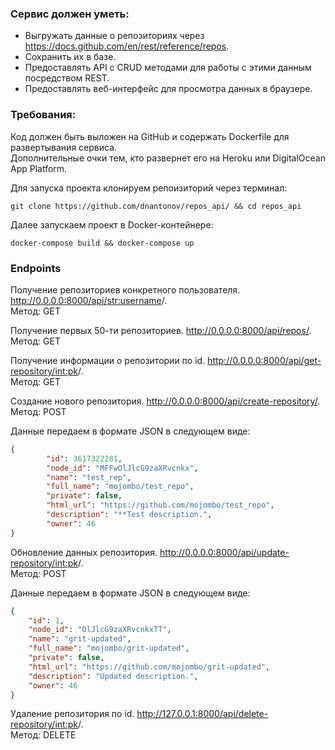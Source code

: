 ### Сервис должен уметь:

- Выгружать данные о репозиториях через https://docs.github.com/en/rest/reference/repos.  
- Сохранить их в базе. 
- Предоставлять API с CRUD методами для работы c этими данным посредством REST.  
- Предоставлять веб-интерфейс для просмотра данных в браузере.

### Требования:
Код должен быть выложен на GitHub и содержать Dockerfile для развертывания сервиса.  
Дополнительные очки тем, кто развернет его на Heroku или DigitalOcean App Platform.

Для запуска проекта клонируем репоизиторий через терминал:

`git clone https://github.com/dnantonov/repos_api/ && cd repos_api`

Далее запускаем проект в Docker-контейнере:

`docker-compose build && docker-compose up`

### Endpoints

Получение репозиториев конкретного пользователя. http://0.0.0.0:8000/api/<str:username>/.  
Метод: GET

Получение первых 50-ти репозиториев. http://0.0.0.0:8000/api/repos/.  
Метод: GET

Получение информации о репозитории по id. http://0.0.0.0:8000/api/get-repository/<int:pk>/.  
Метод: GET

Создание нового репозитория. http://0.0.0.0:8000/api/create-repository/.  
Метод: POST

Данные передаем в формате JSON в следующем виде:
```json
{
        "id": 3617322281,
        "node_id": "MFFwOlJlcG9zaXRvcnkx",
        "name": "test_rep",
        "full_name": "mojombo/test_repo",
        "private": false,
        "html_url": "https://github.com/mojombo/test_repo",
        "description": "**Test description.",
        "owner": 46
}
```

Обновление данных репозитория. http://0.0.0.0:8000/api/update-repository/<int:pk>/.  
Метод: POST

Данные передаем в формате JSON в следующем виде:
```json
{
    "id": 1,
    "node_id": "OlJlcG9zaXRvcnkxTT",
    "name": "grit-updated",
    "full_name": "mojombo/grit-updated",
    "private": false,
    "html_url": "https://github.com/mojombo/grit-updated",
    "description": "Updated description.",
    "owner": 46
}
```

Удаление репозитория по id. http://127.0.0.1:8000/api/delete-repository/<int:pk>/.  
Метод: DELETE
